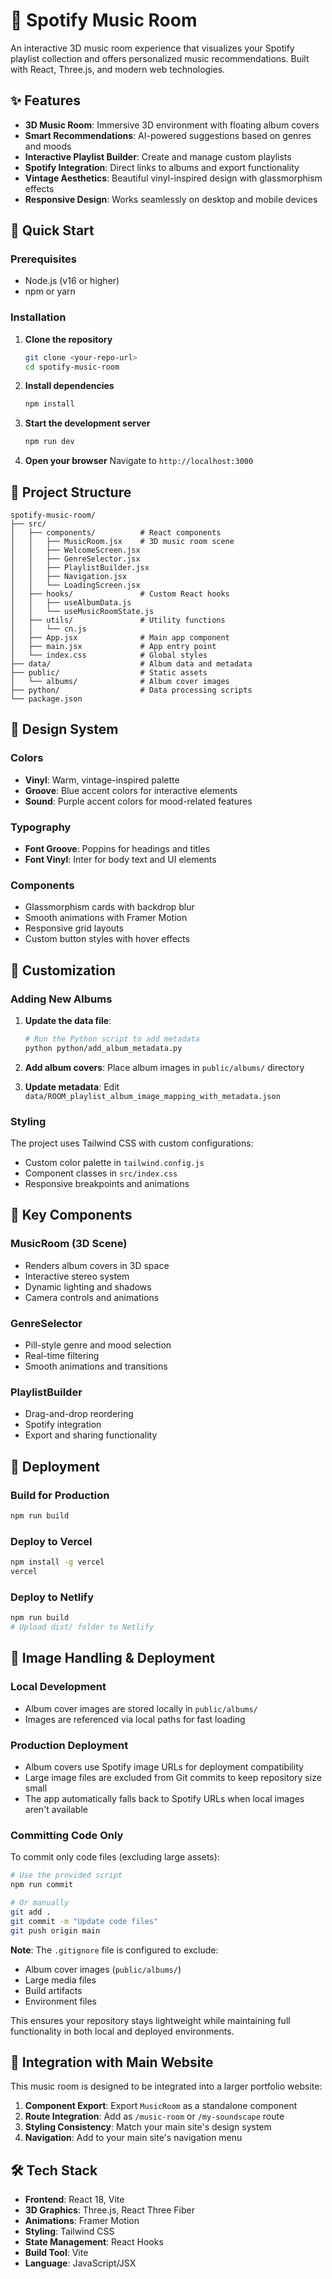 # 🎵 Spotify Music Room

An interactive 3D music room experience that visualizes your Spotify playlist collection and offers personalized music recommendations. Built with React, Three.js, and modern web technologies.

## ✨ Features

- **3D Music Room**: Immersive 3D environment with floating album covers
- **Smart Recommendations**: AI-powered suggestions based on genres and moods
- **Interactive Playlist Builder**: Create and manage custom playlists
- **Spotify Integration**: Direct links to albums and export functionality
- **Vintage Aesthetics**: Beautiful vinyl-inspired design with glassmorphism effects
- **Responsive Design**: Works seamlessly on desktop and mobile devices

## 🚀 Quick Start

### Prerequisites

- Node.js (v16 or higher)
- npm or yarn

### Installation

1. **Clone the repository**
   ```bash
   git clone <your-repo-url>
   cd spotify-music-room
   ```

2. **Install dependencies**
   ```bash
   npm install
   ```

3. **Start the development server**
   ```bash
   npm run dev
   ```

4. **Open your browser**
   Navigate to `http://localhost:3000`

## 📁 Project Structure

```
spotify-music-room/
├── src/
│   ├── components/          # React components
│   │   ├── MusicRoom.jsx    # 3D music room scene
│   │   ├── WelcomeScreen.jsx
│   │   ├── GenreSelector.jsx
│   │   ├── PlaylistBuilder.jsx
│   │   ├── Navigation.jsx
│   │   └── LoadingScreen.jsx
│   ├── hooks/               # Custom React hooks
│   │   ├── useAlbumData.js
│   │   └── useMusicRoomState.js
│   ├── utils/               # Utility functions
│   │   └── cn.js
│   ├── App.jsx              # Main app component
│   ├── main.jsx             # App entry point
│   └── index.css            # Global styles
├── data/                    # Album data and metadata
├── public/                  # Static assets
│   └── albums/              # Album cover images
├── python/                  # Data processing scripts
└── package.json
```

## 🎨 Design System

### Colors
- **Vinyl**: Warm, vintage-inspired palette
- **Groove**: Blue accent colors for interactive elements
- **Sound**: Purple accent colors for mood-related features

### Typography
- **Font Groove**: Poppins for headings and titles
- **Font Vinyl**: Inter for body text and UI elements

### Components
- Glassmorphism cards with backdrop blur
- Smooth animations with Framer Motion
- Responsive grid layouts
- Custom button styles with hover effects

## 🔧 Customization

### Adding New Albums

1. **Update the data file**:
   ```bash
   # Run the Python script to add metadata
   python python/add_album_metadata.py
   ```

2. **Add album covers**:
   Place album images in `public/albums/` directory

3. **Update metadata**:
   Edit `data/ROOM_playlist_album_image_mapping_with_metadata.json`

### Styling

The project uses Tailwind CSS with custom configurations:
- Custom color palette in `tailwind.config.js`
- Component classes in `src/index.css`
- Responsive breakpoints and animations

## 🎯 Key Components

### MusicRoom (3D Scene)
- Renders album covers in 3D space
- Interactive stereo system
- Dynamic lighting and shadows
- Camera controls and animations

### GenreSelector
- Pill-style genre and mood selection
- Real-time filtering
- Smooth animations and transitions

### PlaylistBuilder
- Drag-and-drop reordering
- Spotify integration
- Export and sharing functionality

## 🚀 Deployment

### Build for Production
```bash
npm run build
```

### Deploy to Vercel
```bash
npm install -g vercel
vercel
```

### Deploy to Netlify
```bash
npm run build
# Upload dist/ folder to Netlify
```

## 📸 Image Handling & Deployment

### Local Development
- Album cover images are stored locally in `public/albums/`
- Images are referenced via local paths for fast loading

### Production Deployment
- Album covers use Spotify image URLs for deployment compatibility
- Large image files are excluded from Git commits to keep repository size small
- The app automatically falls back to Spotify URLs when local images aren't available

### Committing Code Only
To commit only code files (excluding large assets):

```bash
# Use the provided script
npm run commit

# Or manually
git add .
git commit -m "Update code files"
git push origin main
```

**Note**: The `.gitignore` file is configured to exclude:
- Album cover images (`public/albums/`)
- Large media files
- Build artifacts
- Environment files

This ensures your repository stays lightweight while maintaining full functionality in both local and deployed environments.

## 🔗 Integration with Main Website

This music room is designed to be integrated into a larger portfolio website:

1. **Component Export**: Export `MusicRoom` as a standalone component
2. **Route Integration**: Add as `/music-room` or `/my-soundscape` route
3. **Styling Consistency**: Match your main site's design system
4. **Navigation**: Add to your main site's navigation menu

## 🛠️ Tech Stack

- **Frontend**: React 18, Vite
- **3D Graphics**: Three.js, React Three Fiber
- **Animations**: Framer Motion
- **Styling**: Tailwind CSS
- **State Management**: React Hooks
- **Build Tool**: Vite
- **Language**: JavaScript/JSX

